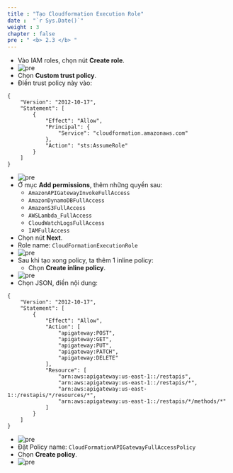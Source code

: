```yaml
---
title : "Tạo Cloudformation Execution Role"
date :  "`r Sys.Date()`" 
weight : 3
chapter : false
pre : " <b> 2.3 </b> "
---
```


* Vào IAM roles, chọn nút **Create role**.
* ![pre](/workshop-aws-card-clash-7/images/2.prerequisite/2.3.png)
* Chọn **Custom trust policy**.
* Điền trust policy này vào:
```
{
    "Version": "2012-10-17",
    "Statement": [
        {
            "Effect": "Allow",
            "Principal": {
                "Service": "cloudformation.amazonaws.com"
            },
            "Action": "sts:AssumeRole"
        }
    ]
}
```
* ![pre](/workshop-aws-card-clash-7/images/2.prerequisite/2.9.png) 
* Ở mục **Add permissions**, thêm những quyền sau:
    * ```AmazonAPIGatewayInvokeFullAccess```
    * ```AmazonDynamoDBFullAccess```
    * ```AmazonS3FullAccess```
    * ```AWSLambda_FullAccess```
    * ```CloudWatchLogsFullAccess```
    * ```IAMFullAccess```
* Chọn nút **Next**.
* Role name: ```CloudFormationExecutionRole```
* ![pre](/workshop-aws-card-clash-7/images/2.prerequisite/2.5.png) 
* Sau khi tạo xong policy, ta thêm 1 inline policy:
    * Chọn **Create inline policy**.
* ![pre](/workshop-aws-card-clash-7/images/2.prerequisite/2.6.png) 
* Chọn JSON, điền nội dung:
```
{
    "Version": "2012-10-17",
    "Statement": [
        {
            "Effect": "Allow",
            "Action": [
                "apigateway:POST",
                "apigateway:GET",
                "apigateway:PUT",
                "apigateway:PATCH",
                "apigateway:DELETE"
            ],
            "Resource": [
                "arn:aws:apigateway:us-east-1::/restapis",
                "arn:aws:apigateway:us-east-1::/restapis/*",
                "arn:aws:apigateway:us-east-1::/restapis/*/resources/*",
                "arn:aws:apigateway:us-east-1::/restapis/*/methods/*"
            ]
        }
    ]
}
``` 
* ![pre](/workshop-aws-card-clash-7/images/2.prerequisite/2.7.png) 
* Đặt Policy name: ```CloudFormationAPIGatewayFullAccessPolicy```
* Chọn **Create policy**.
* ![pre](/workshop-aws-card-clash-7/images/2.prerequisite/2.8.png) 